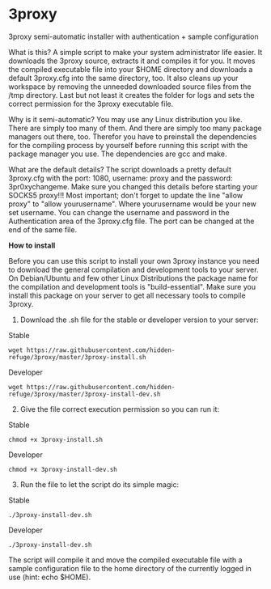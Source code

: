 # 3proxy
3proxy semi-automatic installer with authentication + sample configuration

What is this? A simple script to make your system administrator life easier. It downloads the 3proxy source, extracts it and compiles it for you. It moves the compiled executable file into your $HOME directory and downloads a default 3proxy.cfg into the same directory, too. It also cleans up your workspace by removing the unneeded downloaded source files from the /tmp directory. Last but not least it creates the folder for logs and sets the correct permission for the 3proxy executable file.

Why is it semi-automatic? You may use any Linux distribution you like. There are simply too many of them. And there are simply too many package managers out there, too. Therefor you have to preinstall the dependencies for the compiling process by yourself before running this script with the package manager you use. The dependencies are gcc and make.

What are the default details? The script downloads a pretty default 3proxy.cfg with the port: 1080, username: proxy and the password: 3pr0xychangeme. Make sure you changed this details before starting your SOCKS5 proxy!!! Most important; don't forget to update the line "allow proxy" to "allow yourusername". Where yourusername would be your new set username. You can change the username and password in the Authentication area of the 3proxy.cfg file. The port can be changed at the end of the same file.


**How to install**

Before you can use this script to install your own 3proxy instance you need to download the general compilation and development tools to your server. On Debian/Ubuntu and few other Linux Distributions the package name for the compilation and development tools is "build-essential". Make sure you install this package on your server to get all necessary tools to compile 3proxy.

1. Download the .sh file for the stable or developer version to your server:

Stable
```
wget https://raw.githubusercontent.com/hidden-refuge/3proxy/master/3proxy-install.sh
```

Developer
```
wget https://raw.githubusercontent.com/hidden-refuge/3proxy/master/3proxy-install-dev.sh
```

2. Give the file correct execution permission so you can run it:

Stable
```
chmod +x 3proxy-install.sh
```

Developer
```
chmod +x 3proxy-install-dev.sh
```

3. Run the file to let the script do its simple magic:

Stable
```
./3proxy-install-dev.sh
```

Developer
```
./3proxy-install-dev.sh
```

The script will compile it and move the compiled executable file with a sample configuration file to the home directory of the currently logged in use (hint: echo $HOME).
